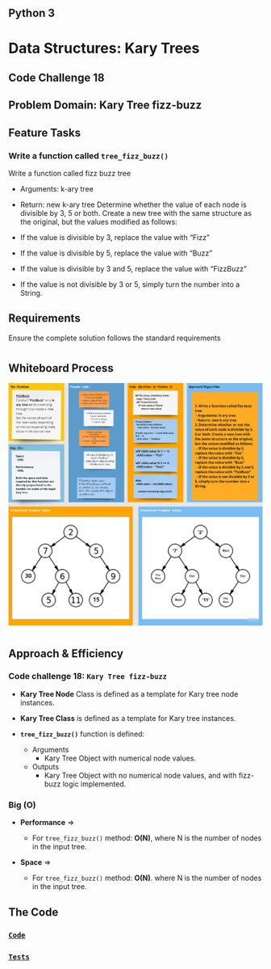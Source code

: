 ## Python 3

# **Data Structures: Kary Trees**

## Code Challenge 18

## Problem Domain: **Kary Tree fizz-buzz**

## Feature Tasks

### Write a function called **`tree_fizz_buzz()`**

Write a function called fizz buzz tree
- Arguments: k-ary tree
- Return: new k-ary tree
Determine whether the value of each node is divisible by 3, 5 or both. Create a new tree with the same structure as the original, but the values modified as follows:

- If the value is divisible by 3, replace the value with “Fizz”
- If the value is divisible by 5, replace the value with “Buzz”
- If the value is divisible by 3 and 5, replace the value with “FizzBuzz”
- If the value is not divisible by 3 or 5, simply turn the number into a String.


## Requirements

Ensure the complete solution follows the standard requirements

#

## Whiteboard Process

![tree_fizz_buzz](tree_fizz_buzz.png)

# 

## Approach & Efficiency

### Code challenge 18: **`Kary Tree fizz-buzz`**

- **Kary Tree Node** Class is defined as a template for Kary tree node instances.

- **Kary Tree Class** is defined as a template for Kary tree instances.

- **`tree_fizz_buzz()`** function is defined:
  - Arguments
    - Kary Tree Object with numerical node values.
  - Outputs
    - Kary Tree Object with no numerical node values, and with fizz-buzz logic implemented.

### Big (O)

- **Performance** =>
    - For `tree_fizz_buzz()` method: **O(N)**, where N is the number of nodes in the input tree.
  

- **Space** => 
    - For `tree_fizz_buzz()` method: **O(N)**.  where N is the number of nodes in the input tree.


## **The Code**

### [**`Code`**](../../data_structures_py/trees/tree_fizz_buzz.py)

### [**`Tests`**](../../data_structures_py/trees/test_tree_fizz_buzz.py)

